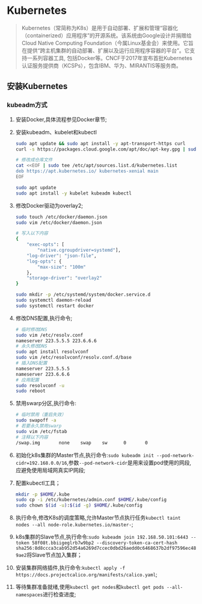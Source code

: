 # Kubernetes

> Kubernetes（常简称为K8s）是用于自动部署、扩展和管理“容器化（containerized）应用程序”的开源系统。该系统由Google设计并捐赠给Cloud Native Computing Foundation（今属Linux基金会）来使用。它旨在提供“跨主机集群的自动部署、扩展以及运行应用程序容器的平台”。它支持一系列容器工具, 包括Docker等。CNCF于2017年宣布首批Kubernetes认证服务提供商（KCSPs），包含IBM、华为、MIRANTIS等服务商。 

## 安装Kubernetes

### kubeadm方式

1. 安装Docker,具体流程参见Docker章节;
2. 安装kubeadm、kubelet和kubectl

    ```bash
    sudo apt update && sudo apt install -y apt-transport-https curl
    curl -s https://packages.cloud.google.com/apt/doc/apt-key.gpg | sudo apt-key add -
    
    # 修改成仓库文件
    cat <<EOF | sudo tee /etc/apt/sources.list.d/kubernetes.list
    deb https://apt.kubernetes.io/ kubernetes-xenial main
    EOF

    sudo apt update
    sudo apt install -y kubelet kubeadm kubectl
    ```
3. 修改Docker驱动为overlay2;

    ```bash
    sudo touch /etc/docker/daemon.json
    sudo vim /etc/docker/daemon.json
   
    # 写入以下内容
    {
        "exec-opts": [
            "native.cgroupdriver=systemd"],
        "log-driver": "json-file",
        "log-opts": {
            "max-size": "100m"
        },
        "storage-driver": "overlay2"
    }
    
    sudo mkdir -p /etc/systemd/system/docker.service.d
    sudo systemctl daemon-reload
    sudo systemctl restart docker
    ```
4. 修改DNS配置,执行命令;

    ```bash
    # 临时修改DNS
    sudo vim /etc/resolv.conf
    nameserver 223.5.5.5 223.6.6.6
    # 永久修改DNS
    sudo apt install resolvconf
    sudo vim /etc/resolvconf/resolv.conf.d/base
    # 插入DNS配置
    nameserver 223.5.5.5
    nameserver 223.6.6.6
    # 应用配置
    sudo resolvconf -u
    sudo reboot
    ```
5. 禁用swarp分区,执行命令:

    ```bash
    # 临时禁用（重启失效）
    sudo swapoff -a
    # 若要永久禁用swarp
    sudo vim /etc/fstab
    # 注释以下内容
    /swap.img       none    swap    sw      0       0
    ```
6. 初始化k8s集群的Master节点,执行命令:`sudo kubeadm init --pod-network-cidr=192.168.0.0/16`,参数`--pod-network-cidr`是用来设置pod使用的网段,应避免使用局域网真实IP网段;
7. 配置kubectl工具；

    ```bash
    mkdir -p $HOME/.kube
    sudo cp -i /etc/kubernetes/admin.conf $HOME/.kube/config
    sudo chown $(id -u):$(id -g) $HOME/.kube/config
    ```

8. 执行命令,修改K8s的调度策略,允许Master节点执行任务`kubectl taint nodes --all node-role.kubernetes.io/master-`;
9. k8s集群的Slave节点,执行命令:`sudo kubeadm join 192.168.50.101:6443 --token 58f08t.bbiigeglrb7w9bp2 --discovery-token-ca-cert-hash sha256:8d8ccca3cab952d54a6269d7ccec0dbd26aedd0c6468637b2df97596ec489ae2`将Slave节点加入集群；
10. 安装集群网络插件,执行命令:`kubectl apply -f https://docs.projectcalico.org/manifests/calico.yaml`;
11. 等待集群准备就绪,使用`kubectl get nodes`和`kubectl get pods --all-namespaces`进行检查进度;